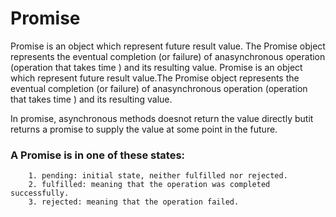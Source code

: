 # Promise

Promise is an object which represent future result value.
The Promise object represents the eventual completion (or failure) of anasynchronous operation (operation that takes time ) and its resulting value.
Promise is an object which represent future result value.The Promise object represents the eventual completion (or failure) of anasynchronous operation (operation that takes time ) and its resulting value.

In promise, asynchronous methods doesnot return the value directly butit returns a promise to supply the value at some point in the future.

### A Promise is in one of these states:

        1. pending: initial state, neither fulfilled nor rejected.
        2. fulfilled: meaning that the operation was completed successfully.
        3. rejected: meaning that the operation failed.
